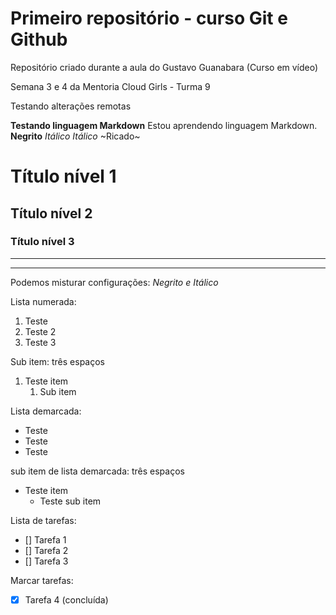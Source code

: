 # Primeiro repositório - curso Git e Github

 Repositório criado durante a aula do Gustavo Guanabara (Curso em vídeo)

 Semana 3 e 4 da Mentoria Cloud Girls - Turma 9
 
 Testando alterações remotas


**Testando linguagem Markdown**
Estou aprendendo linguagem Markdown.
**Negrito**
*Itálico*
_Itálico_
~Ricado~
# Título nível 1
## Título nível 2 
### Título nível 3
---
***
Podemos misturar configurações:
_*Negrito e Itálico*_

Lista numerada:
1. Teste
1. Teste 2
1. Teste 3

Sub item: três espaços
1. Teste item
   1. Sub item

Lista demarcada:
* Teste
* Teste
* Teste

sub item de lista demarcada: três espaços
* Teste item
   * Teste sub item

Lista de tarefas:
- [] Tarefa 1
- [] Tarefa 2
- [] Tarefa 3

Marcar tarefas:
- [x] Tarefa 4 (concluída)
